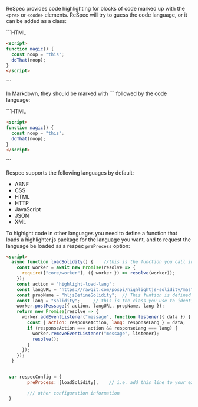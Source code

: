 ReSpec provides code highlighting for blocks of code marked up with the `<pre>` or `<code>` elements. ReSpec will try to guess the code language, or it can be added as a class:

`\``HTML
```html
<script>
function magic() {
  const noop = "this";
  doThat(noop);
}
</script>
```
`\``


In Markdown, they should be marked with `\`` followed by the code language:

`\``HTML
```html
<script>
function magic() {
  const noop = "this";
  doThat(noop);
}
</script>
```
`\``


Respec supports the following languages by default:

* ABNF
* CSS
* HTML
* HTTP
* JavaScript
* JSON
* XML

To highight code in other languages you need to define a function that loads a highlighter.js package for the language you want, and to request the language be loaded as a respec `preProcess` option:

```html
<script>
  async function loadSolidity() {    //this is the function you call in 'preProcess', to load the highlighter
    const worker = await new Promise(resolve => {
      require(["core/worker"], ({ worker }) => resolve(worker));
    });
    const action = "highlight-load-lang";
    const langURL = "https://rawgit.com/pospi/highlightjs-solidity/master/solidity.js";
    const propName = "hljsDefineSolidity";  // This funtion is defined in the highlighter being loaded
    const lang = "solidity";     // this is the class you use to identify the language
    worker.postMessage({ action, langURL, propName, lang });
    return new Promise(resolve => {
      worker.addEventListener("message", function listener({ data }) {
        const { action: responseAction, lang: responseLang } = data;
        if (responseAction === action && responseLang === lang) {
          worker.removeEventListener("message", listener);
          resolve();
        }
      });
    });
  }


 var respecConfig = {
        preProcess: [loadSolidity],    // i.e. add this line to your existing configuration

        /// other configuration information 
 }
```